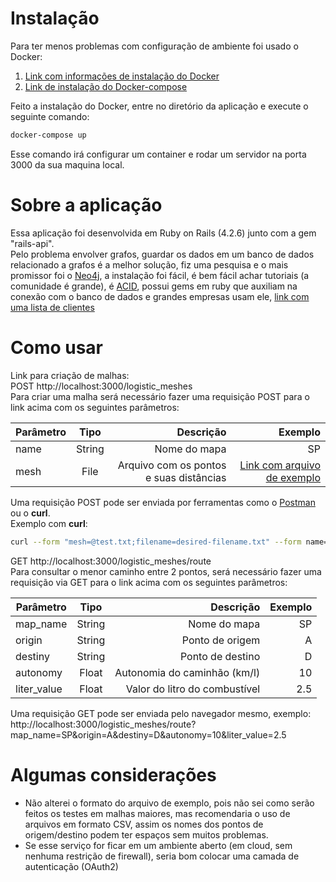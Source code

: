 

# Instalação  
Para ter menos problemas com configuração de ambiente foi usado o Docker:  
1. [Link com informações de instalação do Docker](https://www.docker.com/products/docker)
2. [Link de instalação do Docker-compose](https://docs.docker.com/compose/install/)

Feito a instalação do Docker, entre no diretório da aplicação e execute o seguinte comando:  
```bash
docker-compose up
```

Esse comando irá configurar um container e rodar um servidor na porta 3000 da sua maquina local.  



# Sobre a aplicação

Essa aplicação foi desenvolvida em Ruby on Rails (4.2.6) junto com a gem "rails-api".  
Pelo problema envolver grafos, guardar os dados em um banco de dados relacionado a grafos é a melhor solução, fiz uma pesquisa e o mais promissor foi o [Neo4j](https://neo4j.com/), a instalação foi fácil, é bem fácil achar tutoriais (a comunidade é grande), é [ACID](https://en.wikipedia.org/wiki/ACID), possui gems em ruby que auxiliam na conexão com o banco de dados e grandes empresas usam ele, [link com uma lista de clientes](https://neo4j.com/customers/)


# Como usar
Link para criação de malhas:  
POST http://localhost:3000/logistic_meshes  
Para criar uma malha será necessário fazer uma requisição POST para o link acima com os seguintes parâmetros:

| Parâmetro        | Tipo | Descrição           | Exemplo  |
| ------------- |:----------:|---:| -----:|
| name      | String | Nome do mapa|SP |
| mesh      | File  | Arquivo com os pontos  e suas distâncias    |   [Link com arquivo de exemplo](https://gist.github.com/wkudaka/23e38a96655075556eeed7cf630fec93) |

 Uma requisição POST pode ser enviada por ferramentas como o [Postman](https://www.getpostman.com/) ou o **curl**.  
 Exemplo com **curl**:  

 ```bash
curl --form "mesh=@test.txt;filename=desired-filename.txt" --form name=SP  http://localhost:3000/logistic_meshes
```

GET http://localhost:3000/logistic_meshes/route  
Para consultar o menor caminho entre 2 pontos, será necessário fazer uma requisição via GET para o link acima com os seguintes parâmetros:  

| Parâmetro        | Tipo        | Descrição   | Exemplo  |
| ------------- |:----------:|---:| -----:|
| map_name      | String | Nome do mapa|SP |
| origin      | String      | Ponto de origem |   A  |
| destiny      | String     | Ponto de destino |   D  |
| autonomy      | Float     | Autonomia do caminhão (km/l) |   10  |
| liter_value      | Float  | Valor do litro do combustível    |   2.5  |

Uma requisição GET pode ser enviada pelo navegador mesmo, exemplo:  
http://localhost:3000/logistic_meshes/route?map_name=SP&origin=A&destiny=D&autonomy=10&liter_value=2.5

# Algumas considerações  
- Não alterei o formato do arquivo de exemplo, pois não sei como serão feitos os testes em malhas maiores, mas recomendaria o uso de arquivos em formato CSV, assim os nomes dos pontos de origem/destino podem ter espaços sem muitos problemas.   
- Se esse serviço for ficar em um ambiente aberto (em cloud, sem nenhuma restrição de firewall), seria bom colocar uma camada de autenticação (OAuth2)
